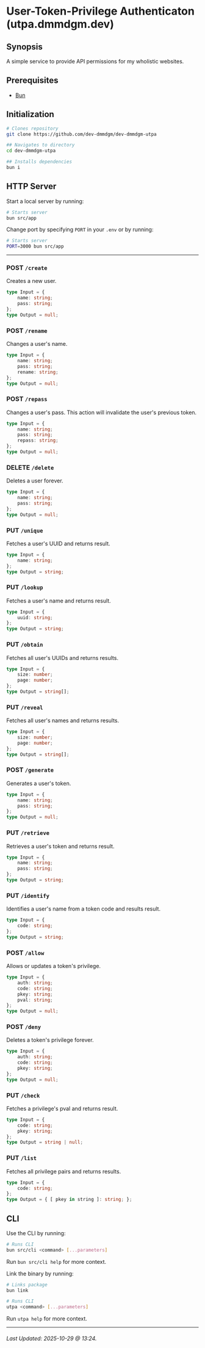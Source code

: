 # User-Token-Privilege Authenticaton (utpa.dmmdgm.dev)

## Synopsis
A simple service to provide API permissions for my wholistic websites.

## Prerequisites
- [Bun](https://bun.com/)

## Initialization
```sh
# Clones repository
git clone https://github.com/dev-dmmdgm/dev-dmmdgm-utpa

## Navigates to directory
cd dev-dmmdgm-utpa

## Installs dependencies
bun i
```

## HTTP Server
Start a local server by running:
```sh
# Starts server
bun src/app
```

Change port by specifying `PORT` in your `.env` or by running:
```sh
# Starts server
PORT=3000 bun src/app
```

---

### POST `/create`
Creates a new user.
```ts
type Input = {
    name: string;
    pass: string;
};
type Output = null;
```

### POST `/rename`
Changes a user's name.
```ts
type Input = {
    name: string;
    pass: string;
    rename: string;
};
type Output = null;
```

### POST `/repass`
Changes a user's pass. This action will invalidate the user's previous token.
```ts
type Input = {
    name: string;
    pass: string;
    repass: string;
};
type Output = null;
```

### DELETE `/delete`
Deletes a user forever.
```ts
type Input = {
    name: string;
    pass: string;
};
type Output = null;
```

### PUT `/unique`
Fetches a user's UUID and returns result.
```ts
type Input = {
    name: string;
};
type Output = string;
```

### PUT `/lookup`
Fetches a user's name and returns result.
```ts
type Input = {
    uuid: string;
};
type Output = string;
```

### PUT `/obtain`
Fetches all user's UUIDs and returns results.
```ts
type Input = {
    size: number;
    page: number;
};
type Output = string[];
```

### PUT `/reveal`
Fetches all user's names and returns results.
```ts
type Input = {
    size: number;
    page: number;
};
type Output = string[];
```

### POST `/generate`
Generates a user's token.
```ts
type Input = {
    name: string;
    pass: string;
};
type Output = null;
```

### PUT `/retrieve`
Retrieves a user's token and returns result.
```ts
type Input = {
    name: string;
    pass: string;
};
type Output = string;
```

### PUT `/identify`
Identifies a user's name from a token code and results result.
```ts
type Input = {
    code: string;
};
type Output = string;
```

### POST `/allow`
Allows or updates a token's privilege.
```ts
type Input = {
    auth: string;
    code: string;
    pkey: string;
    pval: string;
};
type Output = null;
```

### POST `/deny`
Deletes a token's privilege forever.
```ts
type Input = {
    auth: string;
    code: string;
    pkey: string;
};
type Output = null;
```

### PUT `/check`
Fetches a privilege's pval and returns result.
```ts
type Input = {
    code: string;
    pkey: string;
};
type Output = string | null;
```

### PUT `/list`
Fetches all privilege pairs and returns results.
```ts
type Input = {
    code: string;
};
type Output = { [ pkey in string ]: string; };
```

## CLI
Use the CLI by running:
```sh
# Runs CLI
bun src/cli <command> [...parameters]
```

Run `bun src/cli help` for more context.

Link the binary by running:
```sh
# Links package
bun link

# Runs CLI
utpa <command> [...parameters]
```

Run `utpa help` for more context.

---

###### Last Updated: 2025-10-29 @ 13:24.
